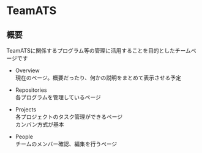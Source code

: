 # TeamATS

## 概要
TeamATSに関係するプログラム等の管理に活用することを目的としたチームページです

- Overview  
現在のページ。概要だったり、何かの説明をまとめて表示させる予定

- Repositories  
各プログラムを管理しているページ

- Projects  
各プロジェクトのタスク管理ができるページ  
カンバン方式が基本

- People  
チームのメンバー確認、編集を行うページ


